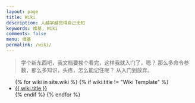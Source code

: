 ```yaml
---
layout: page
title: Wiki
description: 人越学越觉得自己无知
keywords: 维基, Wiki
comments: false
menu: 维基
permalink: /wiki/
---
```


> 学个新东西吧，我文档要挨个看完，这样我就入门了，嗯？ 那么多命令参数，那么多知识，头疼，怎么能记住呢？ 从入门到放弃。

<ul class="listing">
{% for wiki in site.wiki %}
{% if wiki.title != "Wiki Template" %}
<li class="listing-item"><a href="{{ site.url }}{{ wiki.url }}">{{ wiki.title }}</a></li>
{% endif %}
{% endfor %}
</ul>
